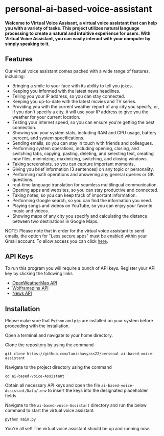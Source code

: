 # personal-ai-based-voice-assistant
#### Welcome to Virtual Voice Assisant, a virtual voice assistant that can help you with a variety of tasks. This project utilizes natural language processing to create a natural and intuitive experience for users. With Virtual Voice Assistant, you can easily interact with your computer by simply speaking to it.

## Features
Our virtual voice assistant comes packed with a wide range of features, including:
- Bringing a smile to your face with its ability to tell you jokes.
- Keeping you informed with the latest news headlines.
- Telling you your IP address, so you can stay connected.
- Keeping you up-to-date with the latest movies and TV series.
- Providing you with the current weather report of any city you specify, or, if you don't specify a city, it will use your IP address to give you the weather for your current location.
- Testing your internet speed, so you can ensure you're getting the best connection.
- Showing you your system stats, including RAM and CPU usage, battery percent, and system specifications.
- Sending emails, so you can stay in touch with friends and colleagues.
- Performing system operations, including opening, closing, and switching tabs, copying, pasting, deleting, and selecting text, creating new files, minimizing, maximizing, switching, and closing windows.
- Taking screenshots, so you can capture important moments.
- Giving you brief information (3 sentences) on any topic or personality.
- Performing math operations and answering any general queries or GK questions.
- real-time language translation for seamless multilingual communication.
- Opening apps and websites, so you can stay productive and connected.
- Taking notes, so you can keep track of important information.
- Performing Google search, so you can find the information you need.
- Playing songs and videos on YouTube, so you can enjoy your favorite music and videos.
- Showing maps of any city you specify and calculating the distance between two destinations in Google Maps.

NOTE: Please note that in order for the virtual voice assistant to send emails, the option for "Less secure apps" must be enabled within your Gmail account. To allow access you can click [here](https://myaccount.google.com/lesssecureapps).

## API Keys
To run this program you will require a bunch of API keys. Register your API key by clicking the following links
- [OpenWeatherMap API](https://openweathermap.org/api)
- [Wolframaplha API](https://products.wolframalpha.com/api)
- [News API](https://newsapi.org/)

## Installation

Please make sure that `Python` and `pip` are installed on your system before proceeding with the installation.

Open a terminal and navigate to your home directory.

Clone the repository by using the command
```
git clone https://github.com/tanishavyass22/personal-ai-based-voice-assistant
```

Navigate to the project directory using the command
```
cd ai-based-voice-Assistant
```

Obtain all necessary API keys and open the file `ai-based-voice-Assistant/Data/.env` to insert the keys into the designated placeholder fields.

Navigate to the `ai-based-voice-Assistant` directory and run the below command to start the virtual voice assistant.
```
python main.py
```

You're all set! The virtual voice assistant should be up and running now.

  




